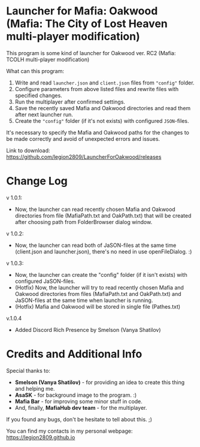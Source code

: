 # Launcher for Mafia: Oakwood (Mafia: The City of Lost Heaven multi-player modification) 

This program is some kind of launcher for Oakwood ver. RC2 (Mafia: TCOLH multi-player modification)

What can this program:
1) Write and read `launcher.json` and `client.json` files from `"config"` folder.
2) Configure parameters from above listed files and rewrite files with specified changes.
3) Run the multiplayer after confirmed settings.
4) Save the recently saved Mafia and Oakwood directories and read them after next launcher run.
5) Create the `"config"` folder (if it's not exists) with configured `JSON`-files.

It's necessary to specify the Mafia and Oakwood paths for the changes to be made correctly and avoid of unexpected errors and issues.

Link to download: https://github.com/legion2809/LauncherForOakwood/releases

# Change Log

v 1.0.1:
- Now, the launcher can read recently chosen Mafia and Oakwood directories from file (MafiaPath.txt and OakPath.txt) that will be created after choosing path from FolderBrowser dialog window.

v 1.0.2:
- Now, the launcher can read both of JaSON-files at the same time (client.json and launcher.json), there's no need in use openFileDialog. :) 

v 1.0.3:
- Now, the launcher can create the "config" folder (if it isn't exists) with configured JaSON-files.
- (Hotfix) Now, the launcher will try to read recently chosen Mafia and Oakwood directories from files (MafiaPath.txt and OakPath.txt) and JaSON-files at the same time when launcher is running.
- (Hotfix) Mafia and Oakwood will be stored in single file (Pathes.txt)

v.1.0.4
- Added Discord Rich Presence by Smelson (Vanya Shatilov)

# Credits and Additional Info

Special thanks to: 
- **Smelson (Vanya Shatilov)** - for providing an idea to create this thing and helping me.
- **AsaSK** - for background image to the program. :)
- **Mafia Bar** - for improving some minor stuff in code.
- And, finally, **MafiaHub dev team** - for the multiplayer.

If you found any bugs, don't be hesitate to tell about this. ;)

You can find my contacts in my personal webpage: https://legion2809.github.io

